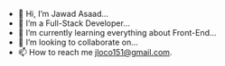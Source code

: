- 👋 Hi, I’m Jawad Asaad...
- 👀 I’m a Full-Stack Developer...
- 🌱 I’m currently learning everything about Front-End...
- 💞️ I’m looking to collaborate on...
- 📫 How to reach me jloco151@gmail.com.

<!---
LOCO185/LOCO185 is a ✨ special ✨ repository because its `README.md` (this file) appears on your GitHub profile.
You can click the Preview link to take a look at your changes.
--->
